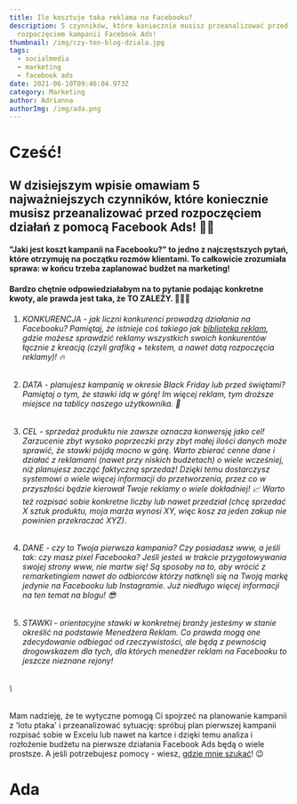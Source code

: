 ```yaml
---
title: Ile kosztuje taka reklama na Facebooku?
description: 5 czynników, które koniecznie musisz przeanalizować przed
  rozpoczęciem kampanii Facebook Ads!
thumbnail: /img/czy-ten-blog-dziala.jpg
tags:
  - socialmedia
  - marketing
  - facebook ads
date: 2021-06-10T09:46:04.973Z
category: Marketing
author: Adrianna
authorImg: /img/ada.png
---
```

# **Cześć!**

## W dzisiejszym wpisie omawiam 5 najważniejszych czynników, które koniecznie musisz przeanalizować przed rozpoczęciem działań z pomocą Facebook Ads! ✌🏻

#### "Jaki jest koszt kampanii na Facebooku?" to jedno z najczęstszych pytań, które otrzymuję na początku rozmów klientami. To całkowicie zrozumiała sprawa: w końcu trzeba zaplanować budżet na marketing!

#### Bardzo chętnie odpowiedziałabym na to pytanie podając konkretne kwoty, ale prawda jest taka, że TO ZALEŻY. 🤷🏼‍♀



1. ###### KONKURENCJA - jak liczni konkurenci prowadzą działania na Facebooku? Pamiętaj, że istnieje coś takiego jak [biblioteka reklam](https://www.facebook.com/ads/library/?active_status=all&ad_type=all&country=PL&sort_data[direction]=desc&sort_data[mode]=relevancy_monthly_grouped&media_type=all), gdzie możesz sprawdzić reklamy wszystkich swoich konkurentów łącznie z kreacją (czyli grafiką + tekstem, a nawet datą rozpoczęcia reklamy)! 🔥
2. ###### DATA - planujesz kampanię w okresie Black Friday lub przed świętami? Pamiętaj o tym, że stawki idą w górę! Im więcej reklam, tym droższe miejsce na tablicy naszego użytkownika. 💸
3. ###### CEL - sprzedaż produktu nie zawsze oznacza konwersję jako cel! Zarzucenie zbyt wysoko poprzeczki przy zbyt małej ilości danych może sprawić, że stawki pójdą mocno w górę. Warto zbierać cenne dane i działać z reklamami (nawet przy niskich budżetach) o wiele wcześniej, niż planujesz zacząć faktyczną sprzedaż! Dzięki temu dostarczysz systemowi o wiele więcej informacji do przetworzenia, przez co w przyszłości będzie kierował Twoje reklamy o wiele dokładniej! 📈 Warto też rozpisać sobie konkretne liczby lub nawet przedział (chcę sprzedać X sztuk produktu, moja marża wynosi XY, więc kosz za jeden zakup nie powinien przekraczać XYZ).
4. ###### DANE - czy to Twoja pierwsza kampania? Czy posiadasz www, a jeśli tak: czy masz pixel Facebooka? Jeśli jesteś w trakcie przygotowywania swojej strony www, nie martw się! Są sposoby na to, aby wrócić z remarketingiem nawet do odbiorców którzy natknęli się na Twoją markę jedynie na Facebooku lub Instagramie. Już niedługo więcej informacji na ten temat na blogu! 😎
5. ###### STAWKI - orientacyjne stawki w konkretnej branży jesteśmy w stanie określić na podstawie Menedżera Reklam. Co prawda mogą one zdecydowanie odbiegać od rzeczywistości, ale będą z pewnością drogowskazem dla tych, dla których menedżer reklam na Facebooku to jeszcze nieznane rejony!

###### \
Mam nadzieję, że te wytyczne pomogą Ci spojrzeć na planowanie kampanii z 'lotu ptaka' i przeanalizować sytuację: spróbuj plan pierwszej kampanii rozpisać sobie w Excelu lub nawet na kartce i dzięki temu analiza i rozłożenie budżetu na pierwsze działania Facebook Ads będą o wiele prostsze. A jeśli potrzebujesz pomocy - wiesz, [gdzie mnie szukać](https://adrianna.com.pl/contact)! 😉

# Ada